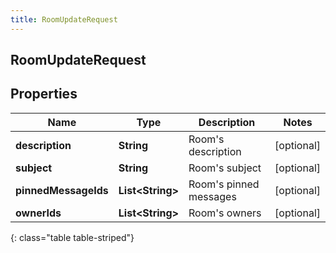 ```yaml
---
title: RoomUpdateRequest
---
```

## RoomUpdateRequest


## Properties

| Name | Type | Description | Notes |
| ------------ | ------------- | ------------- | ------------- |
| **description** | <!----><!---->**String**<!----> | Room's description |  [optional] |
| **subject** | <!----><!---->**String**<!----> | Room's subject |  [optional] |
| **pinnedMessageIds** | <!----><!---->**List&lt;String&gt;**<!----> | Room's pinned messages |  [optional] |
| **ownerIds** | <!----><!---->**List&lt;String&gt;**<!----> | Room's owners |  [optional] |
{: class="table table-striped"}




